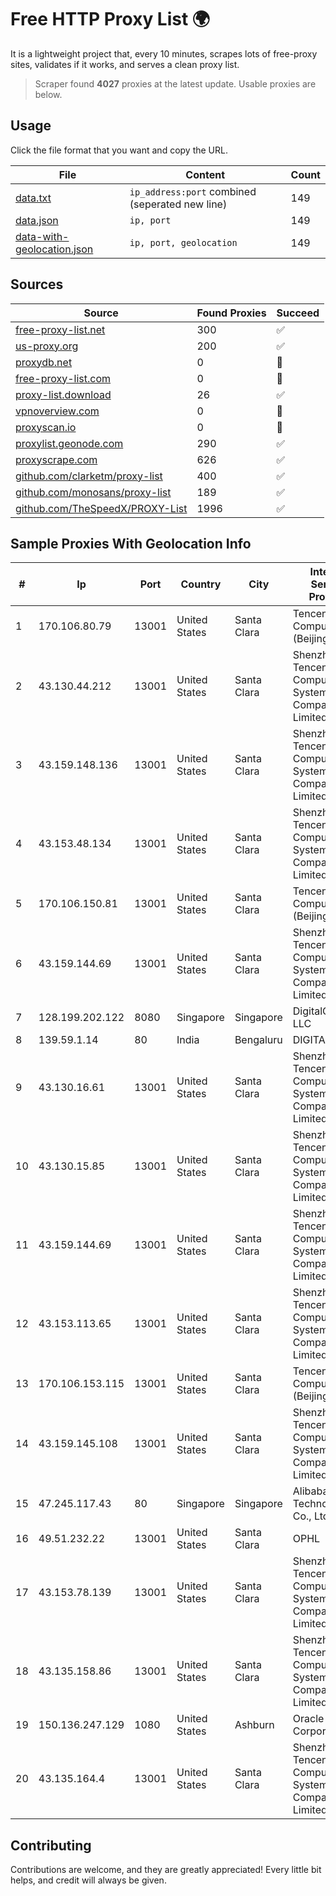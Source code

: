 
# Free HTTP Proxy List 🌍

It is a lightweight project that, every 10 minutes, scrapes lots of free-proxy sites, validates if it works, and serves a clean proxy list.


> Scraper found **4027** proxies at the latest update. Usable proxies are below.

## Usage

Click the file format that you want and copy the URL.


|File|Content|Count|
|----|-------|-----|
|[data.txt](https://raw.githubusercontent.com/themiralay/Proxy-List-World/master/data.txt)|`ip_address:port` combined (seperated new line)|149|
|[data.json](https://raw.githubusercontent.com/themiralay/Proxy-List-World/master/data.json)|`ip, port`|149|
|[data-with-geolocation.json](https://raw.githubusercontent.com/themiralay/Proxy-List-World/master/data-with-geolocation.json)|`ip, port, geolocation`|149|

## Sources

|Source|Found Proxies|Succeed|
|------|-------------|-------|
|[free-proxy-list.net](https://free-proxy-list.net)|300|✅|
|[us-proxy.org](https://www.us-proxy.org)|200|✅|
|[proxydb.net](http://proxydb.net)|0|🚫|
|[free-proxy-list.com](https://free-proxy-list.com/?page=&port=&type%5B%5D=http&type%5B%5D=https&up_time=0&search=Search)|0|🚫|
|[proxy-list.download](https://www.proxy-list.download/HTTP)|26|✅|
|[vpnoverview.com](https://vpnoverview.com/privacy/anonymous-browsing/free-proxy-servers)|0|🚫|
|[proxyscan.io](https://www.proxyscan.io)|0|🚫|
|[proxylist.geonode.com](https://proxylist.geonode.com/api/proxy-list?limit=300&page=1&sort_by=lastChecked&sort_type=desc&protocols=http,https)|290|✅|
|[proxyscrape.com](https://api.proxyscrape.com/v2/?request=displayproxies&protocol=http&timeout=10000&country=all&ssl=all&anonymity=all)|626|✅|
|[github.com/clarketm/proxy-list](https://raw.githubusercontent.com/clarketm/proxy-list/master/proxy-list-raw.txt)|400|✅|
|[github.com/monosans/proxy-list](https://raw.githubusercontent.com/monosans/proxy-list/main/proxies/http.txt)|189|✅|
|[github.com/TheSpeedX/PROXY-List](https://raw.githubusercontent.com/TheSpeedX/PROXY-List/master/http.txt)|1996|✅|


## Sample Proxies With Geolocation Info

|#|Ip|Port|Country|City|Internet Service Provider|
|-|--|----|-------|----|-------------------------|
|1|170.106.80.79|13001|United States|Santa Clara|Tencent Cloud Computing (Beijing) Co|
|2|43.130.44.212|13001|United States|Santa Clara|Shenzhen Tencent Computer Systems Company Limited|
|3|43.159.148.136|13001|United States|Santa Clara|Shenzhen Tencent Computer Systems Company Limited|
|4|43.153.48.134|13001|United States|Santa Clara|Shenzhen Tencent Computer Systems Company Limited|
|5|170.106.150.81|13001|United States|Santa Clara|Tencent Cloud Computing (Beijing) Co|
|6|43.159.144.69|13001|United States|Santa Clara|Shenzhen Tencent Computer Systems Company Limited|
|7|128.199.202.122|8080|Singapore|Singapore|DigitalOcean, LLC|
|8|139.59.1.14|80|India|Bengaluru|DIGITALOCEAN|
|9|43.130.16.61|13001|United States|Santa Clara|Shenzhen Tencent Computer Systems Company Limited|
|10|43.130.15.85|13001|United States|Santa Clara|Shenzhen Tencent Computer Systems Company Limited|
|11|43.159.144.69|13001|United States|Santa Clara|Shenzhen Tencent Computer Systems Company Limited|
|12|43.153.113.65|13001|United States|Santa Clara|Shenzhen Tencent Computer Systems Company Limited|
|13|170.106.153.115|13001|United States|Santa Clara|Tencent Cloud Computing (Beijing) Co|
|14|43.159.145.108|13001|United States|Santa Clara|Shenzhen Tencent Computer Systems Company Limited|
|15|47.245.117.43|80|Singapore|Singapore|Alibaba (US) Technology Co., Ltd.|
|16|49.51.232.22|13001|United States|Santa Clara|OPHL|
|17|43.153.78.139|13001|United States|Santa Clara|Shenzhen Tencent Computer Systems Company Limited|
|18|43.135.158.86|13001|United States|Santa Clara|Shenzhen Tencent Computer Systems Company Limited|
|19|150.136.247.129|1080|United States|Ashburn|Oracle Corporation|
|20|43.135.164.4|13001|United States|Santa Clara|Shenzhen Tencent Computer Systems Company Limited|



## Contributing

Contributions are welcome, and they are greatly appreciated! Every
little bit helps, and credit will always be given.

